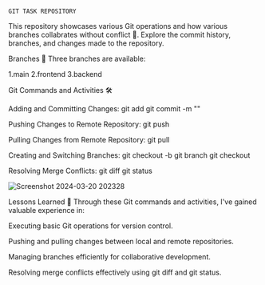                                                                                              GIT TASK REPOSITORY
This repository showcases various Git operations and how various branches collabrates without conflict 🚀. Explore the commit history, branches, and changes made to the repository.

Branches 🌿
Three branches are available:

1.main
2.frontend
3.backend

Git Commands and Activities 🛠️

Adding and Committing Changes:
git add <file>
git commit -m "<message>"

Pushing Changes to Remote Repository:
git push

Pulling Changes from Remote Repository:
git pull

Creating and Switching Branches:
git checkout -b <branch>
git branch
git checkout <branch>

Resolving Merge Conflicts:
git diff
git status

![Screenshot 2024-03-20 202328](https://github.com/Saranya81/git_task/assets/124616598/5a4cddb7-4814-437c-bbe0-9db6884e3225)



Lessons Learned 📝
Through these Git commands and activities, I've gained valuable experience in:

Executing basic Git operations for version control.

Pushing and pulling changes between local and remote repositories.

Managing branches efficiently for collaborative development.

Resolving merge conflicts effectively using git diff and git status.
